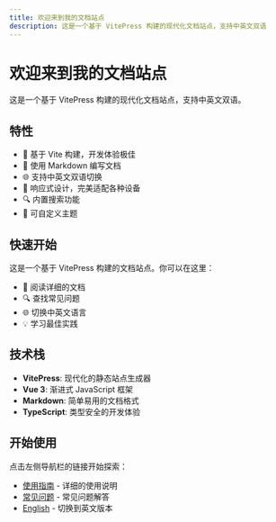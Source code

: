 ```yaml
---
title: 欢迎来到我的文档站点
description: 这是一个基于 VitePress 构建的现代化文档站点，支持中英文双语
---
```


# 欢迎来到我的文档站点

这是一个基于 VitePress 构建的现代化文档站点，支持中英文双语。

## 特性

- 🚀 基于 Vite 构建，开发体验极佳
- 📝 使用 Markdown 编写文档
- 🌐 支持中英文双语切换
- 📱 响应式设计，完美适配各种设备
- 🔍 内置搜索功能
- 🎨 可自定义主题

## 快速开始

这是一个基于 VitePress 构建的文档站点。你可以在这里：

- 📖 阅读详细的文档
- 🔍 查找常见问题
- 🌐 切换中英文语言
- 💡 学习最佳实践

## 技术栈

- **VitePress**: 现代化的静态站点生成器
- **Vue 3**: 渐进式 JavaScript 框架
- **Markdown**: 简单易用的文档格式
- **TypeScript**: 类型安全的开发体验

## 开始使用

点击左侧导航栏的链接开始探索：

- [使用指南](/zh/guide) - 详细的使用说明
- [常见问题](/zh/faq) - 常见问题解答
- [English](/en/) - 切换到英文版本

